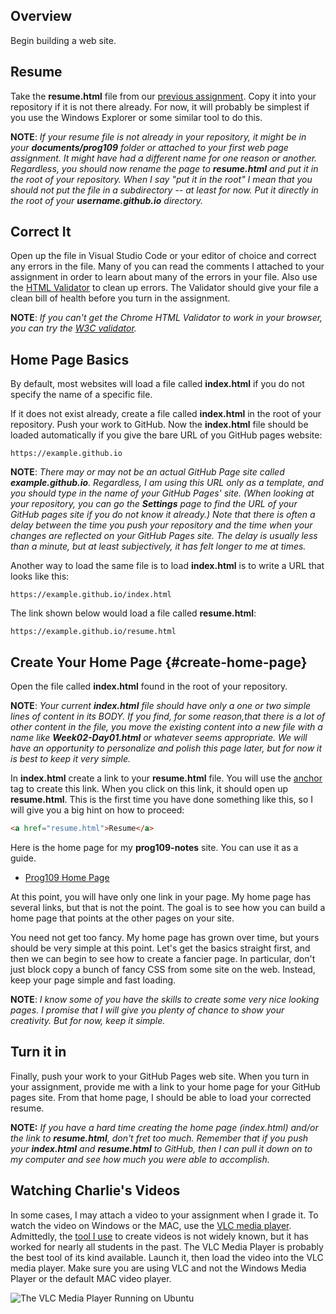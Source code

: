 ## Overview

Begin building a web site.

## Resume

Take the **resume.html** file from our [previous assignment][pr-resume]. Copy it into your repository if it is not there already. For now, it will probably be simplest if you use the Windows Explorer or some similar tool to do this.

**NOTE**: _If your resume file is not already in your repository, it might be in your **documents/prog109** folder or attached to your first web page assignment. It might have had a different name for one reason or another. Regardless, you should now rename the page to **resume.html** and put it in the root of your repository. When I say "put it in the root" I mean that you should not put the file in a subdirectory -- at least for now. Put it directly in the root of your **username.github.io** directory._

## Correct It

Open up the file in Visual Studio Code or your editor of choice and correct any errors in the file. Many of you can read the comments I attached to your assignment in order to learn about many of the errors in your file. Also use the [HTML Validator][hv] to clean up errors. The Validator should give your file a clean bill of health before you turn in the assignment.

**NOTE**: _If you can't get the Chrome HTML Validator to work in your browser, you can try the [W3C validator][w3cv]._

## Home Page Basics

By default, most websites will load a file called **index.html** if you do not specify the name of a specific file.

If it does not exist already, create a file called **index.html** in the root of your repository. Push your work to GitHub. Now the **index.html** file should be loaded automatically if you give the bare URL of you GitHub pages website:

```
https://example.github.io
```

**NOTE**: _There may or may not be an actual GitHub Page site called **example.github.io**. Regardless, I am using this URL only as a template, and you should type in the name of your GitHub Pages' site. (When looking at your repository, you can go the **Settings** page to find the URL of your GitHub pages site if you do not know it already.) Note that there is often a delay between the time you push your repository and the time when your changes are reflected on your GitHub Pages site. The delay is usually less than a minute, but at least subjectively, it has felt longer to me at times._

Another way to load the same file is to load **index.html** is to write a URL that looks like this:

```
https://example.github.io/index.html
```

The link shown below would load a file called **resume.html**:

```
https://example.github.io/resume.html
```

## Create Your Home Page {#create-home-page}

Open the file called **index.html** found in the root of your repository.

**NOTE**: _Your current **index.html** file should have only a one or two simple lines of content in its BODY. If you find, for some reason,that there is a lot of other content in the file, you move the existing content into a new file with a name like **Week02-Day01.html** or whatever seems appropriate. We will have an opportunity to personalize and polish this page later, but for now it is best to keep it very simple._

In **index.html** create a link to your **resume.html** file. You will use the [anchor][anchor] tag to create this link. When you click on this link, it should open up **resume.html**. This is the first time you have done something like this, so I will give you a big hint on how to proceed:

```HTML
<a href="resume.html">Resume</a>
```

Here is the home page for my **prog109-notes** site. You can use it as a guide.

- [Prog109 Home Page](https://www.elvenware.com/teach/prog109/)

At this point, you will have only one link in your page. My home page has several links, but that is not the point. The goal is to see how you can build a home page that points at the other pages on your site.

You need not get too fancy. My home page has grown over time, but yours should be very simple at this point. Let's get the basics straight first, and then we can begin to see how to create a fancier page. In particular, don't just block copy a bunch of fancy CSS from some site on the web. Instead, keep your page simple and fast loading.

**NOTE**: _I know some of you have the skills to create some very nice looking pages. I promise that I will give you plenty of chance to show your creativity. But for now, keep it simple._

## Turn it in

Finally, push your work to your GitHub Pages web site. When you turn in your assignment, provide me with a link to your home page for your GitHub pages site. From that home page, I should be able to load your corrected resume.

**NOTE:** _If you have a hard time creating the home page (index.html) and/or the link to **resume.html**, don't fret too much. Remember that if you push your **index.html** and **resume.html** to GitHub, then I can pull it down on to my computer and see how much you were able to accomplish._

## Watching Charlie's Videos

In some cases, I may attach a video to your assignment when I grade it. To watch the video on Windows or the MAC, use the [VLC media player][vlcm]. Admittedly, the [tool I use][kazam] to create videos is not widely known, but it has worked for nearly all students in the past. The VLC Media Player is probably the best tool of its kind available. Launch it, then load the video into the VLC media player. Make sure you are using VLC and not the Windows Media Player or the default MAC video player.

![The VLC Media Player Running on Ubuntu][vlcu]


[anchor]: https://developer.mozilla.org/en-US/docs/Web/HTML/Element/a
[pr-resume]: https://www.elvenware.com/teach/prog109/resume.html
[hv]: http://users.skynet.be/mgueury/mozilla/download_090.html
[w3cv]: https://validator.w3.org/
[vlcm]: https://www.videolan.org/vlc/index.html
[kazam]: https://itsfoss.com/best-linux-screen-recorders/
[vlcu]: https://s3.amazonaws.com/bucket01.elvenware.com/images/vlc-about.png
